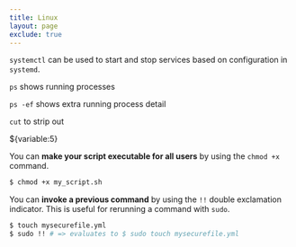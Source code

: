 ```yaml
---
title: Linux 
layout: page
exclude: true
---
```


`systemctl` can be used to start and stop services based on configuration in `systemd`.

`ps` shows running processes

`ps -ef` shows extra running process detail

`cut` to strip out

${variable:5}

You can **make your script executable for all users** by using the `chmod +x` command.
```bash
$ chmod +x my_script.sh
```

You can **invoke a previous command** by using the `!!` double exclamation indicator. This is useful for rerunning a command with `sudo`.
```bash
$ touch mysecurefile.yml
$ sudo !! # => evaluates to $ sudo touch mysecurefile.yml
```
<!--stackedit_data:
eyJoaXN0b3J5IjpbNDE5OTk5Njc3LC0zOTU2NDAzMjEsMTgyNz
k1NTAyLC0xNjQ2NTk0NDk4LDExODcyMDAzMjYsMTIxOTYzMzI4
NV19
-->
